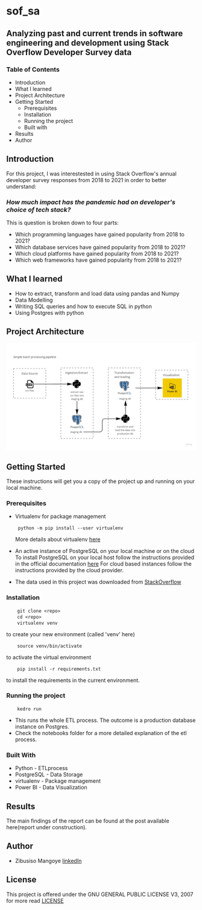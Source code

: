 # sof_sa
## Analyzing past and current trends in software engineering and development using Stack Overflow Developer Survey data

### Table of Contents
- Introduction
- What I learned
- Project Architecture
- Getting Started
    - Prerequisites
    - Installation
    - Running the project
    - Built with
- Results
- Author 

## Introduction 

For this project, I was interestested in using Stack Overflow's annual developer survey responses from 2018 to 2021 in order to better understand:

### *How much impact has the pandemic had on developer's choice of tech stack?*
This is question is broken down to four parts:
- Which programming languages have gained popularity from 2018 to 2021?
- Which database services have gained popularity from 2018 to 2021?
- Which cloud platforms have gained popularity from 2018 to 2021?
- Which web frameworks have gained popularity from 2018 to 2021?

## What I learned 

- How to extract, transform and load data using pandas and Numpy 
- Data Modelling 
- Writing SQL queries and how to execute SQL in python 
- Using Postgres with python

## Project Architecture 
![img](imgs/Batch_Processing_pipeline.jpg)

## Getting Started

These instructions will get you a copy of the project up and running on your local machine.

### Prerequisites

-  Virtualenv for package management

        python -m pip install --user virtualenv
    More details about virtualenv [here](https://virtualenv.pypa.io/en/latest/user_guide.html#introduction)

- An active instance of PostgreSQL on your local machine or on the cloud 
    To install PostgreSQL on your local host follow the instructions provided in the official documentation [here](https://www.postgresql.org/docs/current/tutorial-install.html)
    For cloud based instances follow the instructions provided by the cloud provider.

- The data used in this project was downloaded from [StackOverflow](https://insights.stackoverflow.com/survey)

### Installation

        git clone <repo>
        cd <repo>
        virtualenv venv 
to create your new environment (called 'venv' here)

        source venv/bin/activate 
to activate the virtual environment

        pip install -r requirements.txt 
to install the requirements in the current environment.

### Running the project

        kedro run
 
- This runs the whole ETL process. The outcome is a production database instance on Postgres.
- Check the notebooks folder for a more detailed explanation of the etl process. 

### Built With

- Python - ETLprocess
- PostgreSQL - Data Storage
- virtualenv - Package management
- Power BI - Data Visualization

## Results

The main findings of the report can be found at the post available here(report under construction).

## Author 

- Zibusiso Mangoye
    [linkedIn](https://www.linkedin.com/in/zibusiso-n-mangoye-411227173)

## License
This project is offered under the GNU GENERAL PUBLIC LICENSE V3, 2007 for more read [LICENSE](LICENSE) 
